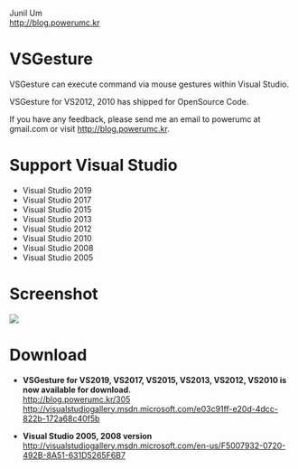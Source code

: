 Junil Um  
http://blog.powerumc.kr

VSGesture
=========

VSGesture can execute command via mouse gestures within Visual Studio.

VSGesture for VS2012, 2010 has shipped for OpenSource Code.

If you have any feedback, please send me an email to powerumc at gmail.com or visit http://blog.powerumc.kr.


Support Visual Studio
=====================
- Visual Studio 2019
- Visual Studio 2017
- Visual Studio 2015
- Visual Studio 2013
- Visual Studio 2012
- Visual Studio 2010
- Visual Studio 2008
- Visual Studio 2005


Screenshot
==========
![](http://cfile7.uf.tistory.com/image/131B723A4F54BDC41C7C9D)


Download
========

- **VSGesture for VS2019, VS2017, VS2015, VS2013, VS2012, VS2010 is now available for download.**   
http://blog.powerumc.kr/305  
http://visualstudiogallery.msdn.microsoft.com/e03c91ff-e20d-4dcc-822b-172a68c40f5b

- **Visual Studio 2005, 2008 version**  
http://visualstudiogallery.msdn.microsoft.com/en-us/F5007932-0720-492B-8A51-631D5265F6B7

